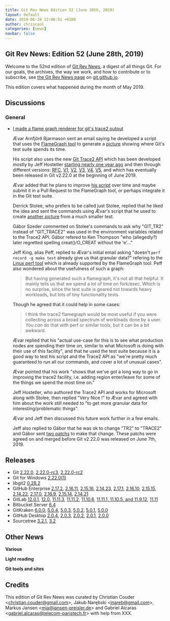 ```yaml
---
title: Git Rev News Edition 52 (June 28th, 2019)
layout: default
date: 2019-06-28 12:06:51 +0100
author: chriscool
categories: [news]
navbar: false
---
```


## Git Rev News: Edition 52 (June 28th, 2019)

Welcome to the 52nd edition of [Git Rev News](https://git.github.io/rev_news/rev_news/),
a digest of all things Git. For our goals, the archives, the way we work, and how to contribute or to
subscribe, see [the Git Rev News page](https://git.github.io/rev_news/rev_news/) on [git.github.io](http://git.github.io).

This edition covers what happened during the month of May 2019.

## Discussions


### General

* [I made a flame graph renderer for git's trace2 output](https://public-inbox.org/git/87zhnuwdkp.fsf@evledraar.gmail.com/)

  Ævar Arnfjörð Bjarmason sent an email saying he developed a script that uses the
  [FlameGraph tool](http://www.brendangregg.com/flamegraphs.html)
  to generate a
  [picture](https://vm.nix.is/~avar/noindex/git-tests.svg) showing
  where Git's test suite spends its time.

  His script also uses the new
  [Git Trace2 API](https://github.com/git/git/blob/master/Documentation/technical/api-trace2.txt)
  which has been developed mostly by Jeff Hostetler
  [starting nearly one year ago](https://public-inbox.org/git/20180713165621.52017-1-git@jeffhostetler.com/)
  and then through different versions:
  [RFC](https://public-inbox.org/git/pull.29.git.gitgitgadget@gmail.com/),
  [V1](https://public-inbox.org/git/pull.108.git.gitgitgadget@gmail.com/),
  [V2](https://public-inbox.org/git/pull.108.v2.git.gitgitgadget@gmail.com/),
  [V3](https://public-inbox.org/git/pull.108.v3.git.gitgitgadget@gmail.com/),
  [V4](https://public-inbox.org/git/pull.108.v4.git.gitgitgadget@gmail.com/),
  [V5](https://public-inbox.org/git/pull.169.v5.git.gitgitgadget@gmail.com/),
  and which has eventually been released in Git v2.22.0 at the beginning of June 2019.

  Ævar added that he plans to improve
  [his script](https://github.com/avar/FlameGraph/commit/7a834718a12ed8b0d897ee90b00e2f654508cabd)
  over time and maybe submit it in a Pull Request to the FlameGraph
  tool, or perhaps integrate it in the Git test suite.

  Derrick Stolee, who prefers to be called just Stolee, replied that
  he liked the idea and sent the commands using Ævar's script that he used to create
  [another picture](https://github.com/derrickstolee/FlameGraph/blob/git-test/git-test.svg)
  from a much smaller test.

  Gábor Szeder commented on Stolee's commands to ask why "GIT_TR2"
  instead of "GIT_TRACE2" was used in the environment variables
  related to the Trace2 API. Gábor refered to Ken Thompson "who
  (allegedly?) later regretted spelling creat()/O_CREAT without the
  'e'..."

  Jeff King, alias Peff, replied to Ævar's initial email asking
  "doesn't `perf record -g make test` already give us that granular
  data?" refering to the [Linux perf tool](https://en.wikipedia.org/wiki/Perf_(Linux))
  which is already supported by the FlameGraph tool. Peff also
  wondered about the usefulness of such a graph:

  > But having generated such a flamegraph, it's not all that helpful. It
  > mainly tells us that we spend a lot of time on fork/exec. Which is no
  > surprise, since the test suite is geared not towards heavy workloads,
  > but lots of tiny functionality tests.

  Though he agreed that it could help in some cases:

  > I think the trace2 flamegraph would be most useful if you were
  > collecting across a broad spectrum of workloads done by a user. You
  > _can_ do that with perf or similar tools, but it can be a bit awkward.

  Ævar replied that his "actual use-case for this is to see what
  production nodes are spending their time on, similar to what
  Microsoft is doing with their use of this facility", and that he
  used the test suite because it is a good way to test his script and
  the Trace2 API as "we're pretty much guaranteed to run all our
  commands, and cover a lot of unusual cases".

  Ævar pointed that his work "shows that we've got a long way to go in
  improving the trace2 facility, i.e. adding region enter/leave for
  some of the things we spend the most time on."

  Jeff Hostetler, who authored the Trace2 API and works for Microsoft
  along with Stolee, then replied "Very Nice !" to Ævar and agreed
  with him about the work still needed to "to get more granular data for
  interesting/problematic things".

  Ævar and Jeff then discussed this future work further in a few
  emails.

  Jeff also replied to Gábor that he was ok to change "TR2" to
  "TRACE2" and Gábor sent
  [two patchs](https://public-inbox.org/git/20190519144309.9597-1-szeder.dev@gmail.com/)
  to make that change. These patchs were agreed on and merged before
  Git v2.22.0 was released on June 7th, 2019.

<!---
### Reviews
-->

<!---
### Support
-->

<!---
## Developer Spotlight:
-->

## Releases

+ Git [2.22.0](https://public-inbox.org/git/xmqq36klozfu.fsf@gitster-ct.c.googlers.com/),
[2.22.0-rc3](https://public-inbox.org/git/xmqqlfyito3a.fsf@gitster-ct.c.googlers.com/),
[2.22.0-rc2](https://public-inbox.org/git/xmqqpnnzws9q.fsf@gitster-ct.c.googlers.com/)
+ Git for Windows [2.22.0(1)](https://github.com/git-for-windows/git/releases/tag/v2.22.0.windows.1)
+ libgit2 [0.28.2](https://github.com/libgit2/libgit2/releases/tag/v0.28.2)
+ GitHub Enterprise [2.17.2](https://enterprise.github.com/releases/2.17.2/notes),
[2.16.11](https://enterprise.github.com/releases/2.16.11/notes),
[2.15.16](https://enterprise.github.com/releases/2.15.16/notes),
[2.14.23](https://enterprise.github.com/releases/2.14.23/notes),
[2.17.1](https://enterprise.github.com/releases/2.17.1/notes),
[2.16.10](https://enterprise.github.com/releases/2.16.10/notes),
[2.15.15](https://enterprise.github.com/releases/2.15.15/notes),
[2.14.22](https://enterprise.github.com/releases/2.14.22/notes),
[2.17.0](https://enterprise.github.com/releases/2.17.0/notes),
[2.16.9](https://enterprise.github.com/releases/2.16.9/notes),
[2.15.14](https://enterprise.github.com/releases/2.15.14/notes),
[2.14.21](https://enterprise.github.com/releases/2.14.21/notes)
+ GitLab [12.0.1](https://about.gitlab.com/2019/06/25/gitlab-12-0-1-released/),
[12.0](https://about.gitlab.com/2019/06/22/gitlab-12-0-released/),
[11.11.3](https://about.gitlab.com/2019/06/10/gitlab-11-11-3-released/),
[11.11.2](https://about.gitlab.com/2019/06/05/gitlab-11-11-2-released/),
[11.10.6](https://about.gitlab.com/2019/06/05/gitlab-11-10-6-released/),
[11.11.1, 11.10.5, and 11.9.12](https://about.gitlab.com/2019/06/03/security-release-gitlab-11-dot-11-dot-1-released/),
[11.11](https://about.gitlab.com/2019/05/22/gitlab-11-11-released/)
+ Bitbucket Server [6.4](https://confluence.atlassian.com/bitbucketserver/bitbucket-server-release-notes-872139866.html)
+ GitKraken [6.0.0](https://support.gitkraken.com/release-notes/current),
[5.0.4](https://support.gitkraken.com/release-notes/current),
[5.0.3](https://support.gitkraken.com/release-notes/current),
[5.0.2](https://support.gitkraken.com/release-notes/current),
[5.0.1](https://support.gitkraken.com/release-notes/current),
[5.0.0](https://support.gitkraken.com/release-notes/current)
+ GitHub Desktop [2.0.4](https://desktop.github.com/release-notes/),
[2.0.3](https://desktop.github.com/release-notes/),
[2.0.2](https://desktop.github.com/release-notes/),
[2.0.1](https://desktop.github.com/release-notes/),
[2.0.0](https://desktop.github.com/release-notes/)
+ Sourcetree [3.2.1](https://product-downloads.atlassian.com/software/sourcetree/ReleaseNotes/Sourcetree_3.2.1.html),
[3.2](https://product-downloads.atlassian.com/software/sourcetree/ReleaseNotes/Sourcetree_3.2.html)


## Other News

__Various__


__Light reading__


__Git tools and sites__


## Credits

This edition of Git Rev News was curated by
Christian Couder &lt;<christian.couder@gmail.com>&gt;,
Jakub Narębski &lt;<jnareb@gmail.com>&gt;,
Markus Jansen &lt;<mja@jansen-preisler.de>&gt; and
Gabriel Alcaras &lt;<gabriel.alcaras@telecom-paristech.fr>&gt;
with help from XXX.
